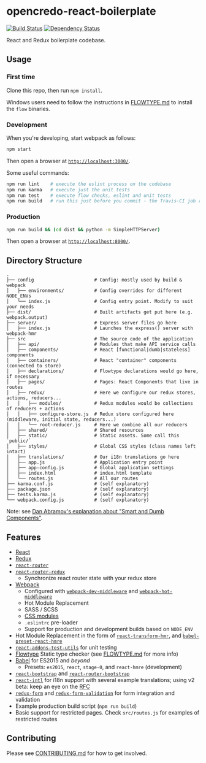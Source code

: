 # opencredo-react-boilerplate

[![Build Status](https://travis-ci.org/opencredo/opencredo-react-boilerplate.svg?branch=master)](https://travis-ci.org/opencredo/opencredo-react-boilerplate)
[![Dependency Status](https://david-dm.org/opencredo/opencredo-react-boilerplate.svg)](https://david-dm.org/opencredo/opencredo-react-boilerplate)

React and Redux boilerplate codebase.

## Usage

### First time

Clone this repo, then run `npm install`.

Windows users need to follow the instructions in [FLOWTYPE.md](./FLOWTYPE.md#windows-installation) to install the `flow` binaries.

### Development

When you're developing, start webpack as follows:

``` sh
npm start
```

Then open a browser at [`http://localhost:3000/`](http://localhost:3000/).

Some useful commands:

``` sh
npm run lint    # execute the eslint process on the codebase
npm run karma   # execute just the unit tests
npm run test    # execute flow checks, eslint and unit tests
npm run build   # run this just before you commit - the Travis-CI job runs this command
```

### Production

``` sh
npm run build && (cd dist && python -m SimpleHTTPServer)
```

Then open a browser at [`http://localhost:8000/`](http://localhost:8000/).

## Directory Structure
```
.
├── config                      # Config: mostly used by build & webpack
│   ├── environments/           # Config overrides for different NODE_ENVs
│   └── index.js                # Config entry point. Modify to suit your needs
├── dist/                       # Built artifacts get put here (e.g. webpack.output)
├── server/                     # Express server files go here
│   ├── index.js                # Launches the express() server with webpack-hmr
├── src                         # The source code of the application
│   ├── api/                    # Modules that make API service calls
│   ├── components/             # React [functional|dumb|stateless] components
│   ├── containers/             # React "container" components (connected to store)
│   ├── declarations/           # Flowtype declarations would go here, if necessary
│   ├── pages/                  # Pages: React Components that live in routes
│   ├── redux/                  # Here we configure our redux stores, actions, reducers...
│   │   ├── modules/            # Redux modules would be collections of reducers + actions
│   │   ├── configure-store.js  # Redux store configured here (middleware, initial state, reducers...)
│   │   └── root-reducer.js     # Here we combine all our reducers
│   ├── shared/                 # Shared resources
│   ├── static/                 # Static assets. Some call this `public/`
│   ├── styles/                 # Global CSS styles (class names left intact)
│   ├── translations/           # Our i18n translations go here
│   ├── app.js                  # Application entry point
│   ├── app-config.js           # Global application settings
│   ├── index.html              # index.html template
│   └── routes.js               # All our routes
├── karma.conf.js               # (self explanatory)
├── package.json                # (self explanatory)
├── tests.karma.js              # (self explanatory)
└── webpack.config.js           # (self explanatory)
```

Note: see [Dan Abramov's explanation about "Smart and Dumb Components"](https://medium.com/@dan_abramov/smart-and-dumb-components-7ca2f9a7c7d0).

## Features

* [React](https://facebook.github.io/react/)
* [Redux](http://rackt.org/redux/)
* [`react-router`](https://github.com/rackt/react-router)
* [`react-router-redux`](https://github.com/rackt/react-router-redux)
  - Synchronize react router state with your redux store
* [Webpack](https://webpack.github.io)
  - Configured with [`webpack-dev-middleware`](https://github.com/webpack/webpack-dev-middleware) and [`webpack-hot-middleware`](https://github.com/glenjamin/webpack-hot-middleware)
  - Hot Module Replacement
  - SASS / SCSS
  - [CSS modules](https://github.com/css-modules/css-modules)
  - `.eslintrc` pre-loader
  - Support for production and development builds based on `NODE_ENV`
* Hot Module Replacement in the form of [`react-transform-hmr`](https://github.com/gaearon/react-transform-hmr), and [`babel-preset-react-hmre`](https://github.com/danmartinez101/babel-preset-react-hmre)
* [`react-addons-test-utils`](https://facebook.github.io/react/docs/test-utils.html) for unit testing
* [Flowtype](http://flowtype.org) Static type checker (see [FLOWTYPE.md](./FLOWTYPE.md) for more info)
* [Babel](https://babeljs.io) for ES2015 and _beyond_
  - Presets: `es2015`, `react`, `stage-0`, and `react-hmre` (development)
* [`react-bootstrap`](https://react-bootstrap.github.io) and [`react-router-bootstrap`](https://github.com/react-bootstrap/react-router-bootstrap)
* [`react-intl`](https://github.com/yahoo/react-intl/) for i18n support with several example translations; using v2 beta: keep an eye on the [RFC](https://github.com/yahoo/react-intl/issues/162)
* [`redux-form`](https://github.com/erikras/redux-form) and [`redux-form-validation`](https://github.com/CosticaPuntaru/redux-form-validation) for form integration and validation
* Example production build script (`npm run build`)
* Basic support for restricted pages. Check `src/routes.js` for examples of restricted routes

## Contributing

Please see [CONTRIBUTING.md](./CONTRIBUTING.md) for how to get involved.

